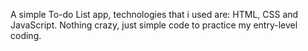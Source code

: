 A simple To-do List app, technologies that i used are: HTML, CSS and JavaScript. Nothing crazy, just simple code to practice my entry-level coding. 
